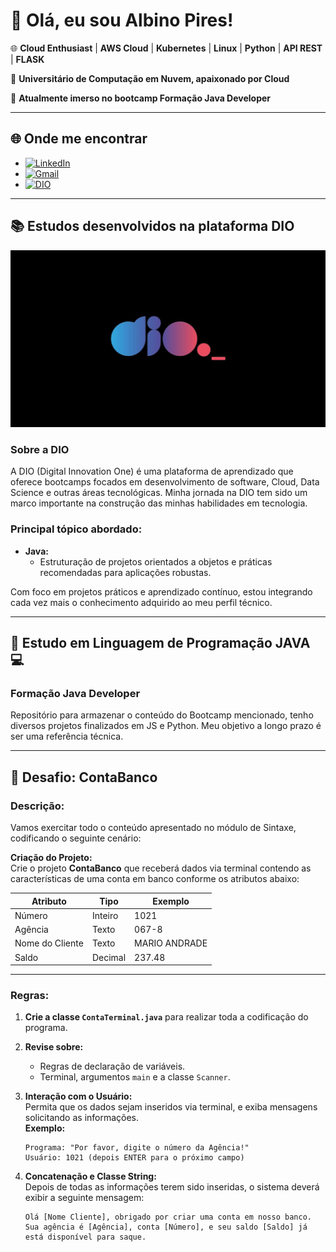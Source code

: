 
# 👋 Olá, eu sou Albino Pires!

🌐 **Cloud Enthusiast** | **AWS Cloud** | **Kubernetes** | **Linux** | **Python** | **API REST** | **FLASK**  

🚀 **Universitário de Computação em Nuvem, apaixonado por Cloud**

🚀 **Atualmente imerso no bootcamp Formação Java Developer**

---

## 🌐 Onde me encontrar

- [![LinkedIn](https://img.shields.io/badge/LinkedIn-0077B5?style=for-the-badge&logo=linkedin&logoColor=white)](https://www.linkedin.com/in/albino-pires-b188391b3/)
- [![Gmail](https://img.shields.io/badge/Gmail-333333?style=for-the-badge&logo=gmail&logoColor=red)](mailto:albinofp34@gmail.com)
- [![DIO](https://img.shields.io/badge/DIO-30A3DC?style=for-the-badge&logo=data:image/png;base64,iVBORw0KGgoAAAANSUhEUgAAAMgAAADICAMAAACahl6sAAAAKlBMVEUBCQn///8AAADMzMzX19fGxsYxMTHs7OypqanU1NQsLCwzMzNdXV2ampqysrKg2cPMAAAAAXRSTlMAQObYZgAAAP9JREFUeF7t2qEJwiAQRNGZyP9Xzr4W0NBBA8+YkUdm7p+al0FCIiCAQCBBgO+BX8dGZNBjJXyD8UK1y8GAQHBwAAAAAAAAAAAAB8x/wuJ3tnN/C+HYTnZO8LN+SrmU2/klrTG/VqXWQt6SbvmNbclY/TGWaTXc6zxVqXt8lrbGR2xJSfbbVmLVyxrpJlLtc0WW0ayDtvTNeUX2+6iMbUl77DduI/F7lmHMyLdsb+wPZtp45Fxb5l+nMOqMxqSc5PZUl2dG9KM4l9Kmvr67Rs5S8fQwAAAAAElFTkSuQmCC)](https://www.dio.me/users/albinofp34)

---

## 📚 Estudos desenvolvidos na plataforma DIO 

![DIO - plataforma de estudos](./DIO.jpg)

### **Sobre a DIO**
A DIO (Digital Innovation One) é uma plataforma de aprendizado que oferece bootcamps focados em desenvolvimento de software, Cloud, Data Science e outras áreas tecnológicas. Minha jornada na DIO tem sido um marco importante na construção das minhas habilidades em tecnologia.

### **Principal tópico abordado:**

- **Java:**  
  - Estruturação de projetos orientados a objetos e práticas recomendadas para aplicações robustas.

Com foco em projetos práticos e aprendizado contínuo, estou integrando cada vez mais o conhecimento adquirido ao meu perfil técnico.

---

## 📘 Estudo em Linguagem de Programação JAVA 💻 

### **Formação Java Developer**
Repositório para armazenar o conteúdo do Bootcamp mencionado, tenho diversos projetos finalizados em JS e Python. Meu objetivo a longo prazo é ser uma referência técnica.

---

## 📝 Desafio: ContaBanco

### **Descrição:**
Vamos exercitar todo o conteúdo apresentado no módulo de Sintaxe, codificando o seguinte cenário:

**Criação do Projeto:**  
Crie o projeto **ContaBanco** que receberá dados via terminal contendo as características de uma conta em banco conforme os atributos abaixo:

| **Atributo**      | **Tipo** | **Exemplo**      |
|--------------------|----------|------------------|
| Número             | Inteiro  | 1021             |
| Agência            | Texto    | 067-8            |
| Nome do Cliente    | Texto    | MARIO ANDRADE    |
| Saldo              | Decimal  | 237.48           |

---

### **Regras:**

1. **Crie a classe `ContaTerminal.java`** para realizar toda a codificação do programa.

2. **Revise sobre:**
   - Regras de declaração de variáveis.
   - Terminal, argumentos `main` e a classe `Scanner`.

3. **Interação com o Usuário:**  
   Permita que os dados sejam inseridos via terminal, e exiba mensagens solicitando as informações.  
   **Exemplo:**
   ```
   Programa: "Por favor, digite o número da Agência!"
   Usuário: 1021 (depois ENTER para o próximo campo)
   ```

4. **Concatenação e Classe String:**  
   Depois de todas as informações terem sido inseridas, o sistema deverá exibir a seguinte mensagem:
   ```
   Olá [Nome Cliente], obrigado por criar uma conta em nosso banco. Sua agência é [Agência], conta [Número], e seu saldo [Saldo] já está disponível para saque.
   ```
